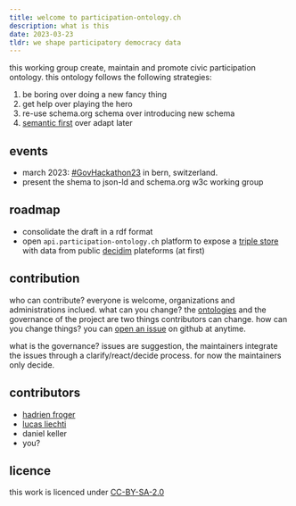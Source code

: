 ```yaml
---
title: welcome to participation-ontology.ch
description: what is this
date: 2023-03-23
tldr: we shape participatory democracy data
---
```

this working group create, maintain and promote civic participation ontology. this ontology follows the following strategies: 

1. be boring over doing a new fancy thing
2. get help over playing the hero
3. re-use schema.org schema over introducing new schema
4. [semantic first](https://www.w3.org/TR/prov-o/) over adapt later

## events
- march 2023: [#GovHackathon23](https://opendata.ch/events/govtech-hackathon/) in bern, switzerland.
- present the shema to json-ld and schema.org w3c working group

## roadmap
- consolidate the draft in a rdf format
- open `api.participation-ontology.ch` platform to expose a [triple store](https://semapps.org/docs/triplestore) with data from public [decidim](https://decidim.org) plateforms (at first)

## contribution
who can contribute? everyone is welcome, organizations and administrations inclued.
what can you change? the [ontologies](./posts/ontologies) and the governance of the project are two things contributors can change.
how can you change things? you can [open an issue](https://github.com/froger/civic-participation-schemas/issues/new) on github at anytime.

what is the governance? issues are suggestion, the maintainers integrate the issues through a clarify/react/decide process. for now the maintainers only decide.


## contributors
-  [hadrien froger](https://github.com/froger)
-  [lucas liechti](https://github.com/lucaliechti)
-  daniel keller
-  you?

## licence
this work is licenced under [CC-BY-SA-2.0](https://creativecommons.org/licenses/by-sa/2.0/)
